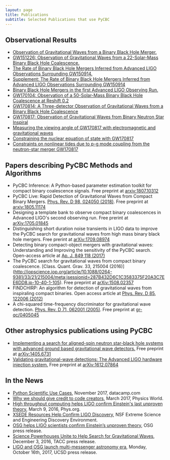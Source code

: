 ```yaml
---
layout: page
title: Publications
subtitle: Selected Publications that use PyCBC
---
```



## Observational Results
 * [Observation of Gravitational Waves from a Binary Black Hole Merger.](https://journals.aps.org/prl/abstract/10.1103/PhysRevLett.116.061102)
 * [GW151226: Observation of Gravitational Waves from a 22-Solar-Mass Binary Black Hole Coalescence.](https://journals.aps.org/prl/abstract/10.1103/PhysRevLett.116.241103)
 * [The Rate of Binary Black Hole Mergers Inferred from Advanced LIGO Observations Surrounding GW150914.](http://iopscience.iop.org/article/10.3847/2041-8205/833/1/L1/meta)
 * [Supplement: The Rate of Binary Black Hole Mergers Inferred from Advanced LIGO Observations Surrounding GW150914](http://iopscience.iop.org/article/10.3847/0067-0049/227/2/14/meta)
 * [Binary Black Hole Mergers in the first Advanced LIGO Observing Run.](https://journals.aps.org/prx/abstract/10.1103/PhysRevX.6.041015)
 * [GW170104: Observation of a 50-Solar-Mass Binary Black Hole Coalescence at Reshift 0.2](https://journals.aps.org/prl/abstract/10.1103/PhysRevLett.118.221101)
 * [GW170814: A Three-detector Observation of Gravitational Waves from a Binary Black Hole Coalescence](https://journals.aps.org/prl/abstract/10.1103/PhysRevLett.119.141101)
 * [GW170817: Observation of Gravitational Waves from Binary Neutron Star Inspiral](https://journals.aps.org/prl/abstract/10.1103/PhysRevLett.119.161101)
 * [Measuring the viewing angle of GW170817 with electromagnetic and gravitational waves](http://iopscience.iop.org/article/10.3847/2041-8213/aac6c1/meta)
 * [Constraining the nuclear equation of state with GW170817](https://arxiv.org/abs/1804.08583)
 * [Constraints on nonlinear tides due to p-g mode coupling from the neutron-star merger GW170817](https://arxiv.org/abs/1808.07013)

## Papers describing PyCBC Methods and Algorithms
 * PyCBC Inference: A Python-based parameter estimation toolkit for compact binary coalescence signals. Free preprint at [arxiv:1807.10312](https://arxiv.org/abs/1807.10312)
 * PyCBC Live: Rapid Detection of Gravitational Waves from Compact Binary Mergers. [Phys. Rev. D 98, 024050 (2018)](https://journals.aps.org/prd/abstract/10.1103/PhysRevD.98.024050). Free preprint at [arxiv:1805.11174](https://arxiv.org/abs/1805.11174)
 * Designing a template bank to observe compact binary coalescences in Advanced LIGO's second observing run. Free prerint at [arXiv:1705.01845](https://arxiv.org/abs/1705.01845)
  * Distinguishing short duration noise transients in LIGO data to improve the PyCBC search for gravitational waves from high mass binary black hole mergers. Free prerint at [arXiv:1709.08974](https://arxiv.org/abs/1709.08974)
 * Detecting binary compact-object mergers with gravitational waves: Understanding and Improving the sensitivity of the PyCBC search. Open-access article at [Ap. J. 849 118 (2017)](http://iopscience.iop.org/article/10.3847/1538-4357/aa8f50)
 * The PyCBC search for gravitational waves from compact binary coalescence. [Class. Quant. Grav. 33, 215004 (2016)] (http://iopscience.iop.org/article/10.1088/0264-9381/33/21/215004/meta;jsessionid=287B432D6C1C3583375F20A3C7EE6DD8.ip-10-40-1-105). Free preprint at [arXiv:1508.02357](https://arxiv.org/abs/1508.02357)
 * FINDCHIRP: An algorithm for detection of gravitational waves from inspiraling compact binaries. Open access article at [Phys. Rev. D 85, 122006 (2012)](https://journals.aps.org/prd/abstract/10.1103/PhysRevD.85.122006)
 * A chi-squared time-frequency discriminator for gravitational wave detection. [Phys. Rev. D 71, 062001 (2005)](https://journals.aps.org/prd/abstract/10.1103/PhysRevD.71.062001). Free preprint at [gr-qc/0405045](https://arxiv.org/abs/gr-qc/0405045)

## Other astrophysics publications using PyCBC 
 * [Implementing a search for aligned-spin neutron star-black hole systems with advanced ground based gravitational wave detectors.](https://journals.aps.org/prd/abstract/10.1103/PhysRevD.90.082004) Free preprint at [arXiv:1405.6731](https://arxiv.org/abs/1405.6731)
 * [Validating gravitational-wave detections: The Advanced LIGO hardware injection system.](https://journals.aps.org/prd/abstract/10.1103/PhysRevD.95.062002) Free preprint at [arXiv:1612.07864](https://arxiv.org/abs/1612.07864)
 
## In the News
 * [Python Scientific Use Cases](https://www.datacamp.com/community/blog/python-scientific-computing-case), November 2017, datacamp.com
 * [Why we should give credit to code creators](http://iopscience.iop.org/article/10.1088/2058-7058/30/3/37/pdf), March 2017, Physics World.
  * [High throughput computing helps LIGO confirm Einstein's last unproven theory](https://phys.org/news/2016-03-high-throughput-ligo-einstein-unproven.html), March 9, 2016, Phys.org.
  * [XSEDE Resources Help Confirm LIGO Discovery](https://www.xsede.org/xsede-resources-help-confirm-ligo-discovery), NSF Extreme Science and Engineering Discovery Environment.
  * [OSG helps LIGO scientists confirm Einstein’s unproven theory](https://www.opensciencegrid.org/osg-helps-ligo-scientists-confirm-einsteins-last-unproven-theory/), OSG press release.
  * [Science Powerhouses Unite to Help Search for Gravitational Waves](https://www.tacc.utexas.edu/-/science-powerhouses-unite-to-help-search-for-gravitational-waves), December 3, 2016, TACC press release.
  * [LIGO and OSG launch multi-messenger astronomy era](https://www-physics.ucsd.edu/News/Story/368), Monday, October 16th, 2017, UCSD press release.

